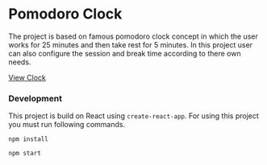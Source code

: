 # Pomodoro Clock

The project is based on famous pomodoro clock concept in which the user works for 25 minutes and then take rest for 5 minutes. In this project user can also configure the session and break time according to there own needs.

[View Clock](https://codepen.io/maksuperlink/full/oqPMPZ/)

### Development 
This project is build on React using `create-react-app`. For using this project you must run following commands.

`npm install`

`npm start`